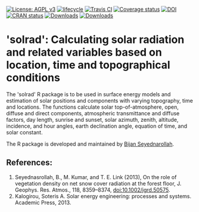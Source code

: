 [![License: AGPL v3](https://img.shields.io/badge/License-AGPL%20v3-blue.svg)](https://www.gnu.org/licenses/agpl-3.0) 
[![lifecycle](https://img.shields.io/badge/lifecycle-stable-brightgreen.svg)](https://www.tidyverse.org/lifecycle/#stable) 
[![Travis CI](https://travis-ci.org/bnasr/solrad.svg?branch=master)](https://travis-ci.org/bnasr/solrad) 
[![Coverage status](https://codecov.io/gh/bnasr/solrad/branch/master/graph/badge.svg)](https://codecov.io/github/bnasr/solrad?branch=master) 
[![DOI](https://zenodo.org/badge/DOI/10.5281/zenodo.1006383.svg)](https://doi.org/10.5281/zenodo.1006383) 
[![CRAN status](http://www.r-pkg.org/badges/version-last-release/solrad)](https://cran.r-project.org/package=solrad) 
[![Downloads](http://cranlogs.r-pkg.org/badges/solrad?color=brightgreen)](http://www.r-pkg.org/pkg/solrad) 
[![Downloads](http://cranlogs.r-pkg.org/badges/grand-total/solrad?color=brightgreen)](http://www.r-pkg.org/pkg/solrad) 

# 'solrad': Calculating solar radiation and related variables based on location, time and topographical conditions 

The 'solrad' R package is to be used in surface energy models and estimation of solar positions and components with varying topography, time and locations. The functions calculate solar top-of-atmosphere, open, diffuse and direct components, atmospheric transmittance and diffuse factors, day length, sunrise and sunset, solar azimuth, zenith, altitude, incidence, and hour angles, earth declination angle, equation of time, and solar constant.

The R package is developed and maintained by [Bijan Seyednarollah](https://bnasr.github.io/).


## References:
1. Seyednasrollah, B., M. Kumar, and T. E. Link (2013), On the role of vegetation density on net snow cover radiation at the forest floor, J. Geophys. Res. Atmos., 118, 8359–8374, [doi:10.1002/jgrd.50575]( http://dx.doi.org/10.1002/jgrd.50575).
2. Kalogirou, Soteris A. Solar energy engineering: processes and systems. Academic Press, 2013.

